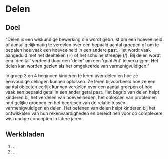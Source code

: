# Delen

## Doel
"Delen is een wiskundige bewerking die wordt gebruikt om een hoeveelheid of aantal gelijkmatig te verdelen over een bepaald aantal groepen of om te bepalen hoe vaak een hoeveelheid in een andere past. Het wordt vaak aangeduid met het deelteken (÷) of het schuine streepje (/). Bij delen wordt een 'deeltal' verdeeld door een 'deler' om een 'quotiënt' te verkrijgen. Het delen kan worden gezien als het omgekeerde van vermenigvuldigen."

In groep 3 en 4 beginnen kinderen te leren over delen en hoe ze eenvoudige delingen kunnen oplossen. Ze leren bijvoorbeeld hoe ze een aantal objecten eerlijk kunnen verdelen over een aantal groepen of hoe vaak een bepaald getal in een ander getal past. Het begrip van delen helpt kinderen bij het verdelen van hoeveelheden, het oplossen van problemen met gelijke groepen en het begrijpen van de relatie tussen vermenigvuldigen en delen. Het oefenen van delen helpt kinderen bij het ontwikkelen van hun rekenvaardigheden en bereidt hen voor op complexere wiskundige concepten in latere jaren.


## Werkbladen
1. ...
2. ...